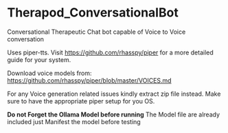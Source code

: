# Therapod_ConversationalBot
 Conversational Therapeutic Chat bot capable of Voice to Voice conversation

 Uses piper-tts. Visit https://github.com/rhasspy/piper for a more detailed guide for your system.

 Download voice models from:
 https://github.com/rhasspy/piper/blob/master/VOICES.md

 For any Voice generation related issues kindly extract zip file instead. Make sure to have the appropriate piper setup for you OS.
 
 **Do not Forget the Ollama Model before running** 
 The Model file are already included just Manifest the model before testing